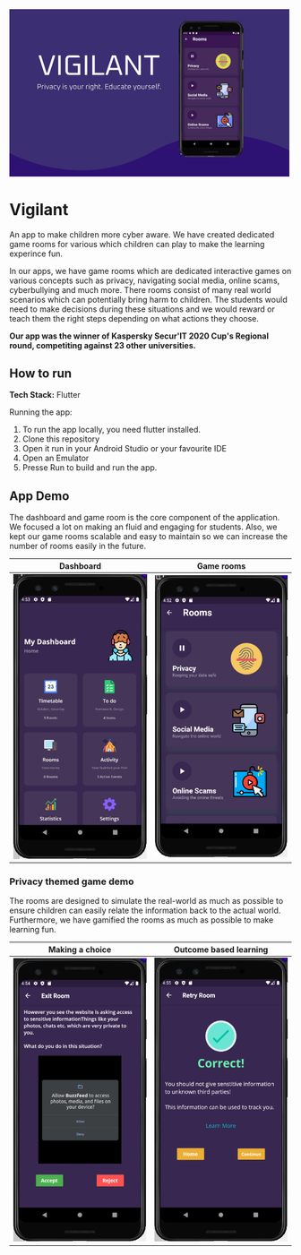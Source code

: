 <img src="img/banner.png" alt="Prespa Banner" width="500">

# Vigilant

An app to make children more cyber aware. We have created dedicated game rooms for various which children can play to make the learning experince fun.

In our apps, we have game rooms which are dedicated interactive games on various concepts such as privacy, navigating social media, online scams, cyberbullying and much more. There rooms consist of many real world scenarios which can potentially bring harm to children. The students would need to make decisions during these situations and we would reward or teach them the right steps depending on what actions they choose.

**Our app was the winner of Kaspersky Secur'IT 2020 Cup's Regional round, competiting against 23 other universities.** 

## How to run

**Tech Stack:** Flutter

Running the app:

1. To run the app locally, you need flutter installed.
2. Clone this repository
3. Open it run in your Android Studio or your favourite IDE
4. Open an Emulator
5. Presse Run to build and run the app.

## App Demo

The dashboard and game room is the core component of the application. We focused a lot on making an fluid and
engaging for students. Also, we kept our game rooms scalable and easy to maintain so we can increase the number
of rooms easily in the future.

| Dashboard                                                              | Game rooms                                                         |
| ---------------------------------------------------------------------- | ------------------------------------------------------------------ |
| <img src="img/secureIt-dashboard.png" alt="Prespa Banner" width="250"> | <img src="img/secureit-rooms.png" alt="Prespa Banner" width="250"> |



### Privacy themed game demo

The rooms are designed to simulate the real-world as much as possible to ensure children can easily relate the
information back to the actual world. Furthermore, we have gamified the rooms as much as possible to make learning
fun.

| Making a choice                                                   | Outcome based learning                                                |
| ----------------------------------------------------------------- | --------------------------------------------------------------------- |
| <img src="img/secureIt-game.png" alt="Prespa Banner" width="250"> | <img src="img/secureIt-feedback.png" alt="Prespa Banner" width="250"> |

